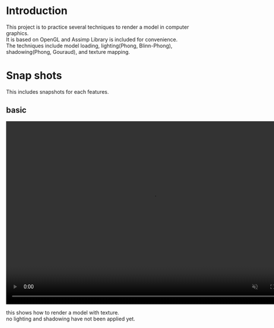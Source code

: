 # Introduction
This project is to practice several techniques to render a model in computer graphics. <br>
It is based on OpenGL and Assimp Library is included for convenience. <br>
The techniques include model loading, lighting(Phong, Blinn-Phong), shadowing(Phong, Gouraud), and texture mapping. <be>

# Snap shots
This includes snapshots for each features. <br>

##  basic
<video controls="" width="800" height="500" muted="" loop="" autoplay="">
<source src="https://github.com/Sonak0930/ComputerGraphics--Advanced-Model-Rendering/raw/main/SnapShots/1.BasicModelRotation.mp4" type="video/mp4">
</video>

this shows how to render a model with texture. <br>
no lighting and shadowing have not been applied yet. <br>


